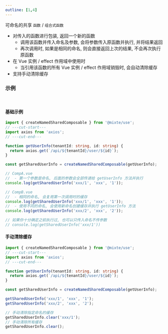 ```yaml
---
outline: [1,4]
---
```


可命名的共享 `函数` / `组合式函数`
  - 对传入的函数进行包装, 返回一个新的函数
    - 调用该函数并传入命名及参数, 会将参数传入原函数并执行, 并将结果返回
    - 再次调用时, 如果是相同的命名, 则会直接返回上次的结果, 不会再次执行原函数
  - 在 Vue 实例 / effect 作用域中使用时
    - 当引用该函数的所有 Vue 实例 / effect 作用域销毁时, 会自动清除缓存
  - 支持手动清除缓存

### 示例

<br>

#### 基础示例

```ts twoslash
import { createNamedSharedComposable } from '@mixte/use';
// ---cut-start---
import axios from 'axios';
// ---cut-end---

function getUserInfo(tenantId: string, id: string) {
  return axios.get(`/api/${tenantId}/user/${id}`);
}

const getSharedUserInfo = createNamedSharedComposable(getUserInfo);

// CompA.vue
//  - 第一个参数是命名, 后面的参数会全部传递给 getUserInfo 方法并执行
console.log(getSharedUserInfo('xxx/1', 'xxx', '1'));

// CompB.vue
//  - 相同的命名, 会复用第一次调用时的缓存
console.log(getSharedUserInfo('xxx/1', 'xxx', '1'));
//  - 使用不同的命名, 会使用新命名创建缓存并执行 getUserInfo 方法
console.log(getSharedUserInfo('xxx/2', 'xxx', '2'));

// 如果你十分确定之前执行过, 也可以只传入命名不传参数
// console.log(getSharedUserInfo('xxx/1'))
```

#### 手动清除缓存

```ts twoslash
import { createNamedSharedComposable } from '@mixte/use';
// ---cut-start---
import axios from 'axios';
// ---cut-end---

function getUserInfo(tenantId: string, id: string) {
  return axios.get(`/api/${tenantId}/user/${id}`);
}

const getSharedUserInfo = createNamedSharedComposable(getUserInfo);

getSharedUserInfo('xxx/1', 'xxx', '1');
getSharedUserInfo('xxx/2', 'xxx', '2');

// 手动清除指定命名的缓存
getSharedUserInfo.clear('xxx/1');
// 手动清除所有缓存
getSharedUserInfo.clear();
```
